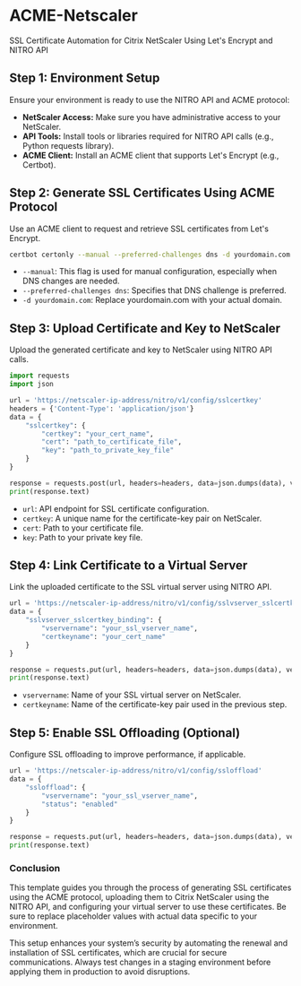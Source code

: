 # ACME-Netscaler
SSL Certificate Automation for Citrix NetScaler Using Let's Encrypt and NITRO API

## Step 1: Environment Setup

Ensure your environment is ready to use the NITRO API and ACME protocol:

- **NetScaler Access:** Make sure you have administrative access to your NetScaler.
- **API Tools:** Install tools or libraries required for NITRO API calls (e.g., Python requests library).
- **ACME Client:** Install an ACME client that supports Let's Encrypt (e.g., Certbot).

## Step 2: Generate SSL Certificates Using ACME Protocol

Use an ACME client to request and retrieve SSL certificates from Let's Encrypt.

```bash
certbot certonly --manual --preferred-challenges dns -d yourdomain.com
```

- `--manual`: This flag is used for manual configuration, especially when DNS changes are needed.
- `--preferred-challenges dns`: Specifies that DNS challenge is preferred.
- `-d yourdomain.com`: Replace yourdomain.com with your actual domain.

## Step 3: Upload Certificate and Key to NetScaler

Upload the generated certificate and key to NetScaler using NITRO API calls.

```python
import requests
import json

url = 'https://netscaler-ip-address/nitro/v1/config/sslcertkey'
headers = {'Content-Type': 'application/json'}
data = {
    "sslcertkey": {
        "certkey": "your_cert_name",
        "cert": "path_to_certificate_file",
        "key": "path_to_private_key_file"
    }
}

response = requests.post(url, headers=headers, data=json.dumps(data), verify=False)
print(response.text)
```

- `url`: API endpoint for SSL certificate configuration.
- `certkey`: A unique name for the certificate-key pair on NetScaler.
- `cert`: Path to your certificate file.
- `key`: Path to your private key file.

## Step 4: Link Certificate to a Virtual Server

Link the uploaded certificate to the SSL virtual server using NITRO API.

```python
url = 'https://netscaler-ip-address/nitro/v1/config/sslvserver_sslcertkey_binding'
data = {
    "sslvserver_sslcertkey_binding": {
        "vservername": "your_ssl_vserver_name",
        "certkeyname": "your_cert_name"
    }
}

response = requests.put(url, headers=headers, data=json.dumps(data), verify=False)
print(response.text)
```

- `vservername`: Name of your SSL virtual server on NetScaler.
- `certkeyname`: Name of the certificate-key pair used in the previous step.

## Step 5: Enable SSL Offloading (Optional)

Configure SSL offloading to improve performance, if applicable.

```python
url = 'https://netscaler-ip-address/nitro/v1/config/ssloffload'
data = {
    "ssloffload": {
        "vservername": "your_ssl_vserver_name",
        "status": "enabled"
    }
}

response = requests.put(url, headers=headers, data=json.dumps(data), verify=False)
print(response.text)
```

### Conclusion

This template guides you through the process of generating SSL certificates using the ACME protocol, uploading them to Citrix NetScaler using the NITRO API, and configuring your virtual server to use these certificates. Be sure to replace placeholder values with actual data specific to your environment.

This setup enhances your system’s security by automating the renewal and installation of SSL certificates, which are crucial for secure communications. Always test changes in a staging environment before applying them in production to avoid disruptions.
